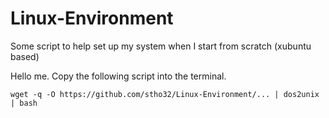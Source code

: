 # Linux-Environment
Some script to help set up my system when I start from scratch (xubuntu based)

Hello me. Copy the following script into the terminal.

```
wget -q -O https://github.com/stho32/Linux-Environment/... | dos2unix | bash 
```
